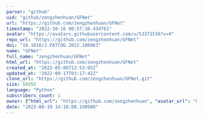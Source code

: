```yaml
---
parser: "github"
uid: "github/zengzhenhuan/GFNet"
url: "https://github.com/zengzhenhuan/GFNet"
timestamp: "2022-10-16 00:57:38.434761"
avatar: "https://avatars.githubusercontent.com/u/53371536?v=4"
repo_url: "https://github.com/zengzhenhuan/GFNet"
doi: "10.1016/J.PATCOG.2022.108963"
name: "GFNet"
full_name: "zengzhenhuan/GFNet"
html_url: "https://github.com/zengzhenhuan/GFNet"
created_at: "2022-05-06T12:53:05Z"
updated_at: "2022-09-17T03:17:42Z"
clone_url: "https://github.com/zengzhenhuan/GFNet.git"
size: 59355
language: "Python"
subscribers_count: 1
owner: {"html_url": "https://github.com/zengzhenhuan", "avatar_url": "https://avatars.githubusercontent.com/u/53371536?v=4", "login": "zengzhenhuan", "type": "User"}
date: "2023-08-19 14:18:08.190988"
---
```

